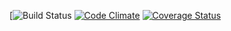 [![Build Status](https://codeship.com/projects/fabb0470-3510-0136-cb1e-1e1a57dc8df8/status?branch=master)
[![Code Climate](https://codeclimate.com/github/ChoiChips/no-time-like-now/badges/gpa.svg)](https://codeclimate.com/github/ChoiChips/no-time-like-now)
[![Coverage Status](https://coveralls.io/repos/github/ChoiChips/no-time-like-now/badge.svg?branch=master)](https://coveralls.io/github/ChoiChips/no-time-like-now?branch=master)
